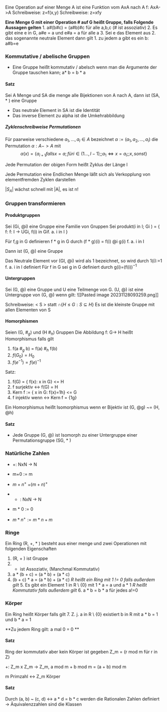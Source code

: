 
Eine Operation auf einer Menge A ist eine Funktion vom AxA nach A
f: AxA->A
Schreibweise: z=f(x,y)
Schreibweise: z=xfy

**Eine Menge G mit einer Operation # auf G heißt Gruppe, falls Folgende Aussagen gelten**
	1. a#(b#c) = (a#b)#c   für alle a,b,c    (# ist assoziativ)
	2. Es gibt eine e in G, a#e = a    und  e#a = a    für alle a
	3. Sei e das Element aus 2. das sogenannte neutrale Element dann gilt
		1. zu jedem a gibt es ein b: a#b=e

### Kommutative / abelische Gruppen
- Eine Gruppe heißt kommutativ / abelsch wenn man die Argumente der Gruppe tauschen kann;    a* b = b * a
#### Satz
Sei A Menge und SA die menge alle Bijektionen von A nach A, dann ist (SA, * ) eine Gruppe
- Das neutrale Element in SA ist die Identität
- Das inverse Element zu alpha ist die Umkehrabbildung

##### Zyklenschreibweise Permutationen
Für paarweise verschiedene $a_1, …, a_l \in A$ bezeichnet $\alpha :=(a_1,a_2, …, a_l)$ die Permutation  $\alpha: A-> A$ mit
$$\alpha(x) = \{a_{i+1} falls x=a; für i \in (1…,l-1);; a_1 \iff x=a_l;; x, sonst\}$$

Jede Permutation der obigen Form heißt Zyklus der Länge l

Jede Permutation eine Endlichen Menge läßt sich als Verkopplung von elementfremden Zyklen darstellen


$|S_A|$ wächst schnell mit |A|, es ist n!


### Gruppen transformieren
#### Produktgruppen
Sei (Gi, @i) eine Gruppe eine Familie von Gruppen
Sei produkt(i in I; Gi )  =     { f: f: I -> UGi,   f(i) in Gif. a. i in I  }

Für f,g in G definieren
f * g in G durch (f *  g)(i)  =  f(i) @i    g(i)         f. a. i in I

Dann ist (G, @) eine Gruppe

Das Neutrale Element vor (GI, @i)  wird als 1 bezeichnet, so wird durch 1(i):=1 f. a. i in I definiert
Für f in G sei g in G definiert durch g(i)=(f(i))$^{-1}$ 


#### Untergruppen
Sei (G, @) eine Gruppe und U eine Teilmenge von G.
(U, @) ist eine Untergruppe von (G, @) wenn gilt:
![[Pasted image 20231128093259.png]]


Schreibweise:
< S > statt 
$\cap\{H\le G: S \subseteq H\}$
Es ist die kleinste Gruppe mit allen Elementen von S


#### Homorphismen
Seien (G, $\#_g$) und (H $\#_h$) Gruppen
Die Abbildung f: G-> H heißt Homorphismus falls gilt
1. f(a $\#_g$ b)   = f(a)   $\#_h$    f(b)
2. $f(G_0) = H_0$
3. $f(e^{-1}) = f(e)^{-1}$

Satz:
1. f(G) = { f(x): x in G} <= H
3. f surjektiv <-> f(G) = H
4. Kern f := { x in G: f(x)=1h} <= G
5. f injektiv wenn <-> Kern f = {1g}

Ein Homorphismus heißt Isomorphismus wenn er Bijektiv ist
(G, @g) ~= (H, @h)

#### Satz 
- Jede Gruppe (G, @) ist Isomorph zu einer Untergruppe einer Permutationsgruppe (SG, * )

### Natürliche Zahlen
- +: NxN -> N
- m+0 := m
- $m+n^+$ =$(m+n)^+$

- * : NxN -> N
- m * 0 := 0
- $m * n^+ := m*n + m$ 

### Ringe
Ein Ring (R, +, * )  besteht aus einer menge und zwei Operationen mit folgenden Eigenschaften
1. (R, + ) ist Gruppe
2. *  ist Assoziativ, (Manchmal Kommutativ)
3. a * (b + c)  =  (a * b) +  (a * c)
4. (b + c)  * a =  (a * b) +  (a * c)
*R heißt ein Ring mit 1 != 0 falls außerdem gilt*
	5. Es gibt ein Element 1 in R \ {0}   mit 1 * a = a und a * 1
*R heißt Kommutativ falls außerdem gilt*
	6. a * b = b * a    für jedes a!=0


### Körper
Ein Ring heißt Körper falls gilt
7. Z. j.   a in R \ {0}  existiert   b in R   mit   a * b = 1   und b * a = 1 

**Zu jedem Ring gilt: a mal 0  = 0    **


#### Satz
Ring der kommutativ aber kein Körper ist gegeben
Z_m = {r mod m für r in Z} 

+:   Z_m x Z_m -> Z_m,  a mod m + b mod m = (a + b) mod m

 m Primzahl <-> Z_m Körper


#### Satz
Durch (a, b) ~ (c, d)  <-> a * d = b * c werden die Rationalen Zahlen definiert
-> Äquivalenzzahlen sind die Klassen